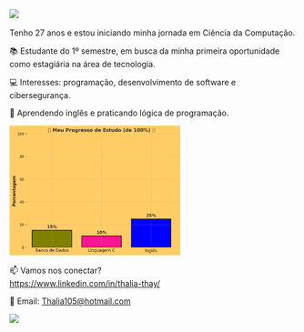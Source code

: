 ![](https://img.shields.io/badge/Olá,%20eu%20sou%20a%20Thalia-lightblue?style=for-the-badge&labelColor=yellow)





Tenho 27 anos e estou iniciando minha jornada em Ciência da Computação.

📚 Estudante do 1º semestre, em busca da minha primeira oportunidade como estagiária na área de tecnologia.

💻 Interesses: programação, desenvolvimento de software e cibersegurança.

🔎 Aprendendo inglês e praticando lógica de programação.

<img src="https://raw.githubusercontent.com/Thalia-10/Thalia-10/main/assets/progresso_estudos%20(2).png" width="300px">






📫 Vamos nos conectar?  
https://www.linkedin.com/in/thalia-thay/

📧 Email:
Thalia105@hotmail.com


![](https://i.imgur.com/kxiyki9.gif)
